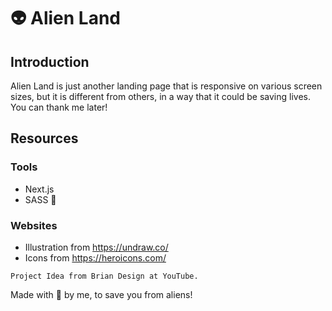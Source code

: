 # :alien: Alien Land

## Introduction
Alien Land is just another landing page that is responsive on various screen sizes, but it is different from others, in a way that it could be saving lives. You can thank me later!

## Resources

### Tools
- Next.js
- SASS 💅

### Websites
- Illustration from https://undraw.co/
- Icons from https://heroicons.com/
  
`Project Idea from Brian Design at YouTube.`

Made with 🤎 by me, to save you from aliens!
